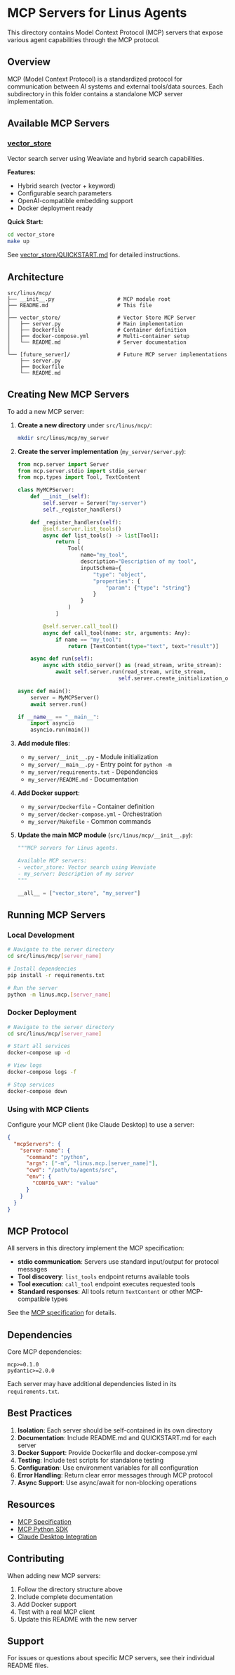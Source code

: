 # MCP Servers for Linus Agents

This directory contains Model Context Protocol (MCP) servers that expose various agent capabilities through the MCP protocol.

## Overview

MCP (Model Context Protocol) is a standardized protocol for communication between AI systems and external tools/data sources. Each subdirectory in this folder contains a standalone MCP server implementation.

## Available MCP Servers

### [vector_store](vector_store/)

Vector search server using Weaviate and hybrid search capabilities.

**Features:**
- Hybrid search (vector + keyword)
- Configurable search parameters
- OpenAI-compatible embedding support
- Docker deployment ready

**Quick Start:**
```bash
cd vector_store
make up
```

See [vector_store/QUICKSTART.md](vector_store/QUICKSTART.md) for detailed instructions.

## Architecture

```
src/linus/mcp/
├── __init__.py                    # MCP module root
├── README.md                      # This file
│
├── vector_store/                  # Vector Store MCP Server
│   ├── server.py                  # Main implementation
│   ├── Dockerfile                 # Container definition
│   ├── docker-compose.yml         # Multi-container setup
│   └── README.md                  # Server documentation
│
└── [future_server]/               # Future MCP server implementations
    ├── server.py
    ├── Dockerfile
    └── README.md
```

## Creating New MCP Servers

To add a new MCP server:

1. **Create a new directory** under `src/linus/mcp/`:
   ```bash
   mkdir src/linus/mcp/my_server
   ```

2. **Create the server implementation** (`my_server/server.py`):
   ```python
   from mcp.server import Server
   from mcp.server.stdio import stdio_server
   from mcp.types import Tool, TextContent

   class MyMCPServer:
       def __init__(self):
           self.server = Server("my-server")
           self._register_handlers()

       def _register_handlers(self):
           @self.server.list_tools()
           async def list_tools() -> list[Tool]:
               return [
                   Tool(
                       name="my_tool",
                       description="Description of my tool",
                       inputSchema={
                           "type": "object",
                           "properties": {
                               "param": {"type": "string"}
                           }
                       }
                   )
               ]

           @self.server.call_tool()
           async def call_tool(name: str, arguments: Any):
               if name == "my_tool":
                   return [TextContent(type="text", text="result")]

       async def run(self):
           async with stdio_server() as (read_stream, write_stream):
               await self.server.run(read_stream, write_stream,
                                   self.server.create_initialization_options())

   async def main():
       server = MyMCPServer()
       await server.run()

   if __name__ == "__main__":
       import asyncio
       asyncio.run(main())
   ```

3. **Add module files**:
   - `my_server/__init__.py` - Module initialization
   - `my_server/__main__.py` - Entry point for `python -m`
   - `my_server/requirements.txt` - Dependencies
   - `my_server/README.md` - Documentation

4. **Add Docker support**:
   - `my_server/Dockerfile` - Container definition
   - `my_server/docker-compose.yml` - Orchestration
   - `my_server/Makefile` - Common commands

5. **Update the main MCP module** (`src/linus/mcp/__init__.py`):
   ```python
   """MCP servers for Linus agents.

   Available MCP servers:
   - vector_store: Vector search using Weaviate
   - my_server: Description of my server
   """

   __all__ = ["vector_store", "my_server"]
   ```

## Running MCP Servers

### Local Development

```bash
# Navigate to the server directory
cd src/linus/mcp/[server_name]

# Install dependencies
pip install -r requirements.txt

# Run the server
python -m linus.mcp.[server_name]
```

### Docker Deployment

```bash
# Navigate to the server directory
cd src/linus/mcp/[server_name]

# Start all services
docker-compose up -d

# View logs
docker-compose logs -f

# Stop services
docker-compose down
```

### Using with MCP Clients

Configure your MCP client (like Claude Desktop) to use a server:

```json
{
  "mcpServers": {
    "server-name": {
      "command": "python",
      "args": ["-m", "linus.mcp.[server_name]"],
      "cwd": "/path/to/agents/src",
      "env": {
        "CONFIG_VAR": "value"
      }
    }
  }
}
```

## MCP Protocol

All servers in this directory implement the MCP specification:

- **stdio communication**: Servers use standard input/output for protocol messages
- **Tool discovery**: `list_tools` endpoint returns available tools
- **Tool execution**: `call_tool` endpoint executes requested tools
- **Standard responses**: All tools return `TextContent` or other MCP-compatible types

See the [MCP specification](https://spec.modelcontextprotocol.io/) for details.

## Dependencies

Core MCP dependencies:
```
mcp>=0.1.0
pydantic>=2.0.0
```

Each server may have additional dependencies listed in its `requirements.txt`.

## Best Practices

1. **Isolation**: Each server should be self-contained in its own directory
2. **Documentation**: Include README.md and QUICKSTART.md for each server
3. **Docker Support**: Provide Dockerfile and docker-compose.yml
4. **Testing**: Include test scripts for standalone testing
5. **Configuration**: Use environment variables for all configuration
6. **Error Handling**: Return clear error messages through MCP protocol
7. **Async Support**: Use async/await for non-blocking operations

## Resources

- [MCP Specification](https://spec.modelcontextprotocol.io/)
- [MCP Python SDK](https://github.com/anthropics/model-context-protocol-python)
- [Claude Desktop Integration](https://claude.ai/docs/mcp)

## Contributing

When adding new MCP servers:

1. Follow the directory structure above
2. Include complete documentation
3. Add Docker support
4. Test with a real MCP client
5. Update this README with the new server

## Support

For issues or questions about specific MCP servers, see their individual README files.
